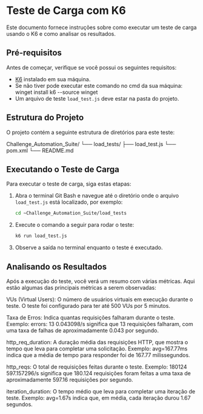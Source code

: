 # Teste de Carga com K6

Este documento fornece instruções sobre como executar um teste de carga usando o K6 e como analisar os resultados.

## Pré-requisitos

Antes de começar, verifique se você possui os seguintes requisitos:

- [K6](https://grafana.com/docs/k6/latest/) instalado em sua máquina.
- Se não tiver pode executar este comando no cmd da sua máquina: winget install k6 --source winget
- Um arquivo de teste `load_test.js` deve estar na pasta do projeto.

## Estrutura do Projeto

O projeto contém a seguinte estrutura de diretórios para este teste:

Challenge_Automation_Suite/
└── load_tests/
    ├── load_test.js
    └── pom.xml
    └── README.md

## Executando o Teste de Carga

Para executar o teste de carga, siga estas etapas:

1. Abra o terminal Git Bash e navegue até o diretório onde o arquivo `load_test.js` está localizado, por exemplo:

   ```bash
   cd ~Challenge_Automation_Suite/load_tests

2. Execute o comando a seguir para rodar o teste:
    ```bash
    k6 run load_test.js
    
3. Observe a saída no terminal enquanto o teste é executado.

## Analisando os Resultados

Após a execução do teste, você verá um resumo com várias métricas.
Aqui estão algumas das principais métricas a serem observadas:

VUs (Virtual Users): O número de usuários virtuais em execução durante o teste. 
O teste foi configurado para ter até 500 VUs por 5 minutos.

Taxa de Erros: Indica quantas requisições falharam durante o teste.
Exemplo: errors: 13 0.043098/s significa que 13 requisições falharam, com uma taxa de falhas de aproximadamente 0.043 por segundo.

http_req_duration: A duração média das requisições HTTP, que mostra o tempo que leva para completar uma solicitação.
Exemplo: avg=167.77ms indica que a média de tempo para responder foi de 167.77 milissegundos.

http_reqs: O total de requisições feitas durante o teste.
Exemplo: 180124 597.157296/s significa que 180.124 requisições foram feitas a uma taxa de aproximadamente 597.16 requisições por segundo.

iteration_duration: O tempo médio que leva para completar uma iteração de teste.
Exemplo: avg=1.67s indica que, em média, cada iteração durou 1.67 segundos.

